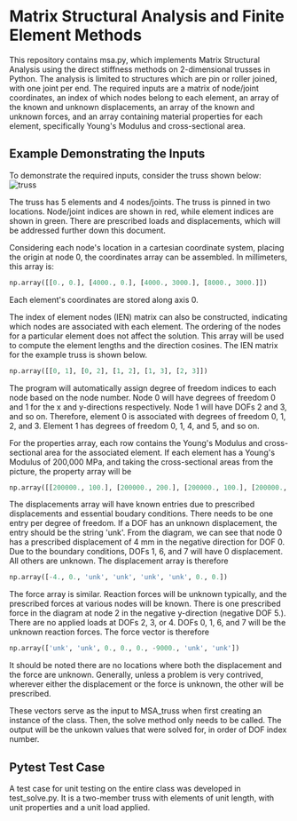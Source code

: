 # Matrix Structural Analysis and Finite Element Methods

This repository contains msa.py, which implements Matrix Structural Analysis using the direct stiffness methods on 2-dimensional trusses in Python. The analysis is limited to structures which are pin or roller joined, with one joint per end. The required inputs are a matrix of node/joint coordinates, an index of which nodes belong to each element, an array of the known and unknown displacements, an array of the known and unknown forces, and an array containing material properties for each element, specifically Young's Modulus and cross-sectional area.

## Example Demonstrating the Inputs

To demonstrate the required inputs, consider the truss shown below: ![truss](https://github.com/mattwilliams06/MSAandFEM/blob/master/Truss1.jpg) 

The truss has 5 elements and 4 nodes/joints. The truss is pinned in two locations. Node/joint indices are shown in red, while element indices are shown in green. There are prescribed loads and displacements, which will be addressed further down this document.

Considering each node's location in a cartesian coordinate system, placing the origin at node 0, the coordinates array can be assembled. In millimeters, this array is:

```python
np.array([[0., 0.], [4000., 0.], [4000., 3000.], [8000., 3000.]])
``` 

Each element's coordinates are stored along axis 0.

The index of element nodes (IEN) matrix can also be constructed, indicating which nodes are associated with each element. The ordering of the nodes for a particular element does not affect the solution. This array will be used to compute the element lengths and the direction cosines. The IEN matrix for the example truss is shown below.

```python
np.array([[0, 1], [0, 2], [1, 2], [1, 3], [2, 3]])
```

The program will automatically assign degree of freedom indices to each node based on the node number. Node 0 will have degrees of freedom 0 and 1 for the x and y-directions respectively. Node 1 will have DOFs 2 and 3, and so on. Therefore, element 0 is associated with degrees of freedom 0, 1, 2, and 3. Element 1 has degrees of freedom 0, 1, 4, and 5, and so on.

For the properties array, each row contains the Young's Modulus and cross-sectional area for the associated element. If each element has a Young's Modulus of 200,000 MPa, and taking the cross-sectional areas from the picture, the property array will be 

```python
np.array([[200000., 100.], [200000., 200.], [200000., 100.], [200000., 200.], [200000., 100.]])
```

The displacements array will have known entries due to prescribed displacements and essential boudary conditions. There needs to be one entry per degree of freedom. If a DOF has an unknown displacement, the entry should be the string 'unk'. From the diagram, we can see that node 0 has a prescribed displacement of 4 mm in the negative direction for DOF 0. Due to the boundary conditions, DOFs 1, 6, and 7 will have 0 displacement. All others are unknown. The displacement array is therefore 

```python
np.array([-4., 0., 'unk', 'unk', 'unk', 'unk', 0., 0.])
```

The force array is similar. Reaction forces will be unknown typically, and the prescribed forces at various nodes will be known. There is one prescribed force in the diagram at node 2 in the negative y-direction (negative DOF 5.). There are no applied loads at DOFs 2, 3, or 4. DOFs 0, 1, 6, and 7 will be the unknown reaction forces. The force vector is therefore 

```python
np.array(['unk', 'unk', 0., 0., 0., -9000., 'unk', 'unk'])
```

It should be noted there are no locations where both the displacement and the force are unknown. Generally, unless a problem is very contrived, wherever either the displacement or the force is unknown, the other will be prescribed. 

These vectors serve as the input to MSA_truss when first creating an instance of the class. Then, the solve method only needs to be called. The output will be the unkown values that were solved for, in order of DOF index number.

## Pytest Test Case
A test case for unit testing on the entire class was developed in test_solve.py. It is a two-member truss with elements of unit length, with unit properties and a unit load applied. 
